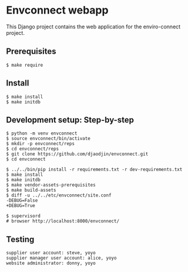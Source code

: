 Envconnect webapp
=================

This Django project contains the web application for the enviro-connect project.

Prerequisites
-------------

    $ make require

Install
-------

    $ make install
    $ make initdb


Development setup: Step-by-step
-------------------------------

    $ python -m venv envconnect
    $ source envconnect/bin/activate
    $ mkdir -p envconnect/reps
    $ cd envconnect/reps
    $ git clone https://github.com/djaodjin/envconnect.git
    $ cd envconnect

    $ ../../bin/pip install -r requirements.txt -r dev-requirements.txt
    $ make install
    $ make initdb
    $ make vendor-assets-prerequisites
    $ make build-assets
    $ diff -u ../../etc/envconnect/site.conf
    -DEBUG=False
    +DEBUG=True

    $ supervisord
    # browser http://localhost:8000/envconnect/

Testing
-------

    supplier user account: steve, yoyo
    supplier manager user account: alice, yoyo
    website administrator: donny, yoyo
